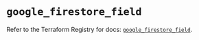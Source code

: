 # `google_firestore_field`

Refer to the Terraform Registry for docs: [`google_firestore_field`](https://registry.terraform.io/providers/hashicorp/google/6.35.0/docs/resources/firestore_field).
